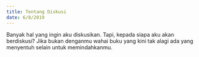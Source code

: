 ```yaml
---
title: Tentang Diskusi
date: 6/8/2019
---
```

Banyak hal yang ingin aku diskusikan. Tapi, kepada siapa aku akan berdiskusi? Jika bukan denganmu wahai buku yang kini tak alagi ada yang menyentuh selain untuk memindahkanmu.